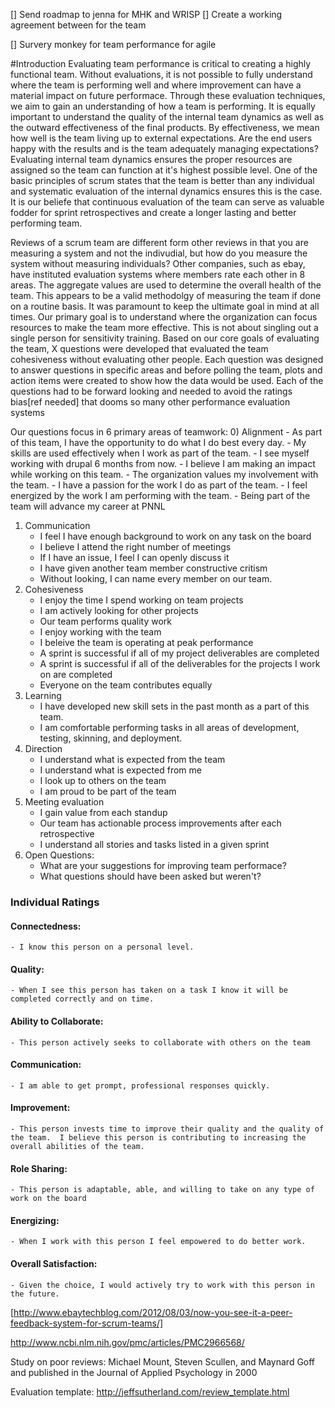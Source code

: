 [] Send roadmap to jenna for MHK and WRISP
[] Create a working agreement between for the team

[] Survery monkey for team performance for agile

#Introduction
Evaluating team performance is critical to creating a highly functional team.  Without evaluations, it is not possible to fully understand where the team is performing well and where improvement can have a material impact on future performace.
Through these evaluation techniques, we aim to gain an understanding of how a team is performing.  It is equally important to understand the quality of the internal team dynamics as well as the outward effectiveness of the final products.
By effectiveness, we mean how well is the team living up to external expectations.  Are the end users happy with the results and is the team adequately managing expectations?
Evaluating internal team dynamics ensures the proper resources are assigned so the team can function at it's highest possible level.  One of the basic principles of scrum states that the team is better than any individual and systematic evaluation of the internal dynamics ensures this is the case.
It is our beliefe that continuous evaluation of the team can serve as valuable fodder for sprint retrospectives and create a longer lasting and better performing team.

Reviews of a scrum team are different form other reviews in that you are measuring a system and not the indivudial, but how do you measure the system without measuring individuals?  Other companies, such as ebay, have instituted evaluation systems where members rate each other in 8 areas.  The aggregate values are used to determine the overall health of the team.  This appears to be a valid methodolgy of measuring the team if done on a routine basis.
It was paramount to keep the ultimate goal in mind at all times.  Our primary goal is to understand where the organization can focus resources to make the team more effective.  This is not about singling out a single person for sensitivity training.
Based on our core goals of evaluating the team, X questions were developed that evaluated the team cohesiveness without evaluating other people.  Each question was designed to answer questions in specific areas and before polling the team, plots and action items were created to show how the data would be used.  Each of the questions had to be forward looking and needed to avoid the ratings bias[ref needed] that dooms so many other performance evaluation systems

Our questions focus in 6 primary areas of teamwork:
0) Alignment
    - As part of this team, I have the opportunity to do what I do best every day.
    - My skills are used effectively when I work as part of the team.
    - I see myself working with drupal 6 months from now.
    - I believe I am making an impact while working on this team.
    - The organization values my involvement with the team.
    - I have a passion for the work I do as part of the team.
    - I feel energized by the work I am performing with the team.
    - Being part of the team will advance my career at PNNL
1) Communication
    - I feel I have enough background to work on any task on the board
    - I believe I attend the right number of meetings
    - If I have an issue, I feel I can openly discuss it
    - I have given another team member constructive critism
    - Without looking, I can name every member on our team.
2) Cohesiveness
    - I enjoy the time I spend working on team projects
    - I am actively looking for other projects 
    - Our team performs quality work
    - I enjoy working with the team
    - I beleive the team is operating at peak performance
    - A sprint is successful if all of my project deliverables are completed
    - A sprint is successful if all of the deliverables for the projects I work on are completed
    - Everyone on the team contributes equally
3) Learning 
    - I have developed new skill sets in the past month as a part of this team.
    - I am comfortable performing tasks in all areas of development, testing, skinning, and deployment.
4) Direction
    - I understand what is expected from the team
    - I understand what is expected from me
    - I look up to others on the team
    - I am proud to be part of the team
5) Meeting evaluation
    - I gain value from each standup
    - Our team has actionable process improvements after each retrospective
    - I understand all stories and tasks listed in a given sprint
6) Open Questions:
    - What are your suggestions for improving team performace?
    - What questions should have been asked but weren't?



### Individual Ratings
#### Connectedness:
    - I know this person on a personal level.
#### Quality: 
    - When I see this person has taken on a task I know it will be completed correctly and on time. 
#### Ability to Collaborate: 
    - This person actively seeks to collaborate with others on the team
#### Communication: 
    - I am able to get prompt, professional responses quickly.
#### Improvement: 
    - This person invests time to improve their quality and the quality of the team.  I believe this person is contributing to increasing the overall abilities of the team.
#### Role Sharing: 
    - This person is adaptable, able, and willing to take on any type of work on the board
#### Energizing: 
    - When I work with this person I feel empowered to do better work.  
#### Overall Satisfaction: 
    - Given the choice, I would actively try to work with this person in the future.
[http://www.ebaytechblog.com/2012/08/03/now-you-see-it-a-peer-feedback-system-for-scrum-teams/]


http://www.ncbi.nlm.nih.gov/pmc/articles/PMC2966568/

Study on poor reviews:
Michael Mount, Steven Scullen, and Maynard Goff and published in the Journal of Applied Psychology in 2000

Evaluation template:
http://jeffsutherland.com/review_template.html